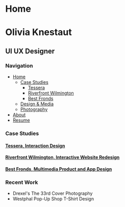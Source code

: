 # Home
# Olivia Knestaut
## UI UX Designer

### Navigation
- [Home](Home_Content.md)
    - [Case Studies](CaseStudies_Content.md)
        - [Tessera](CS1_Tessera_Content.md)
        - [Riverfront Wilmington](CS2_RiverfrontWilm_Content.md)
        - [Best Fronds](CS3_BestFronds_Content.md)
    - [Design & Media](DesignAndMedia_Content.md)
    - [Photography](Photography_Content.md)
- [About](About_Content.md)
- [Resume](Resume_Content.md)


### Case Studies

#### [Tessera, Interaction Design](CS1_Tessera_Content.md)

#### [Riverfront Wilmington, Interactive Website Redesign](CS2_RiverfrontWilm_Content.md)

#### [Best Fronds, Multimedia Product and App Design](CS3_BestFronds_Content.md)

### Recent Work

- Drexel's The 33rd Cover Photography
- Westphal Pop-Up Shop T-Shirt Design